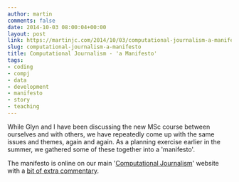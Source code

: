```yaml
---
author: martin
comments: false
date: 2014-10-03 08:00:04+00:00
layout: post
link: https://martinjc.com/2014/10/03/computational-journalism-a-manifesto/
slug: computational-journalism-a-manifesto
title: Computational Journalism - 'a Manifesto'
tags:
- coding
- compj
- data
- development
- manifesto
- story
- teaching
---
```


While Glyn and I have been discussing the new MSc course between ourselves and with others, we have repeatedly come up with the same issues and themes, again and again. As a planning exercise earlier in the summer, we gathered some of these together into a 'manifesto'.

The manifesto is online on our main '[Computational Journalism](http://compj.cs.cf.ac.uk)' website with a [bit of extra commentary](http://compj.cs.cf.ac.uk/2014/09/26/computational-journalism-the-manifesto/).
